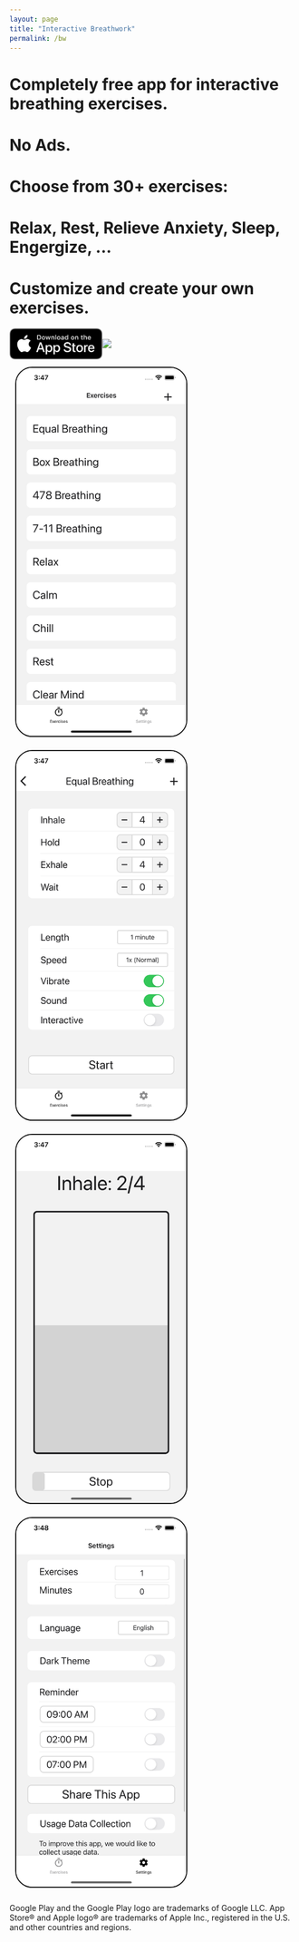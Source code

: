```yaml
---
layout: page
title: "Interactive Breathwork"
permalink: /bw
---
```


<!-- Google tag (gtag.js) -->
<script async src="https://www.googletagmanager.com/gtag/js?id=G-XB92C88ZT2"></script>
<script>
  window.dataLayer = window.dataLayer || [];
  function gtag(){dataLayer.push(arguments);}
  gtag('js', new Date());

  gtag('config', 'G-XB92C88ZT2');
</script>

# Completely free app for interactive breathing exercises.
# No Ads.
# Choose from 30+ exercises: 
# Relax, Rest, Relieve Anxiety, Sleep, Engergize, ...
# Customize and create your own exercises.

<div style="display: flex; align-items: center;">
<a href="https://apps.apple.com/app/interactive-breathwork/id6447329686"> <img style="width: 164px" src="/assets/downloadAppStore.png"> </a>
<a href="https://play.google.com/store/apps/details?id=com.ata.activebt"> <img style="width: 210px" src="https://play.google.com/intl/en_us/badges/static/images/badges/en_badge_web_generic.png"> </a>
</div>

<img style="max-width: 300px; border: 2px solid; border-radius:30px; margin: 10px" src="/assets/s1.png">
<img style="max-width: 300px; border: 2px solid; border-radius:30px; margin: 10px" src="/assets/s2.png">
&nbsp;

<img style="max-width: 300px; border: 2px solid; border-radius:30px; margin: 10px" src="/assets/s3.png">
<img style="max-width: 300px; border: 2px solid; border-radius:30px; margin: 10px" src="/assets/s4.png">

Google Play and the Google Play logo are trademarks of Google LLC.
App Store® and Apple logo® are trademarks of Apple Inc., registered in the U.S. and other countries and regions.
